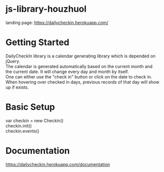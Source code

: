 # js-library-houzhuol
landing page: https://dailycheckin.herokuapp.com/
# Getting Started
DailyCheckIn library is a calendar generating library which is depended on jQuery. <br />
The calendar is generated automatically based on the current month and the current date. It will change every day and month by itself. <br />
One can either use the "check in" button or click on the date to check in. <br />
When hovering over checked in days, previous records of that day will show up if exists. 
# Basic Setup             
var checkin = new Checkin()<br />
checkin.init()<br />
checkin.events()
# Documentation
https://dailycheckin.herokuapp.com/documentation
